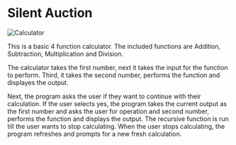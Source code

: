 # Silent Auction

![Calculator](../../GIFs/giphy_calculated.gif)

This is a basic 4 function calculator. The included functions are Addition, Subtraction, Multiplication and Division.

The calculator takes the first number, next it takes the input for the function to perform. Third, it takes the second number, performs the function and displayes the output.

Next, the program asks the user if they want to continue with their calculation. If the user selects yes, the program takes the current output as the first number and asks the user for operation and second number, performs the function and displays the output. The recursive function is run till the user wants to stop calculating. When the user stops calculating, the program refreshes and prompts for a new fresh calculation. 

